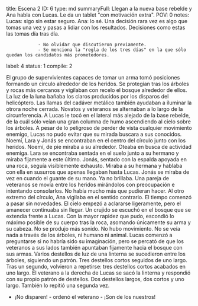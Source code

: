 title:          Escena 2
ID:             6
type:           md
summaryFull:    Llegan a la nueva base rebelde y Ana habla con Lucas. Le da un tablet "con motivación extra".
POV:            0
notes:          Lucas: sigo sin estar seguro.
                Ana: lo sé. Una decisión rara vez es algo que tomas una vez y pasas a lidiar con los resultados. Decisiones como estas las tomas día tras día.
                
                - No olvidar que discutieron previamente.
                - Se menciona la "regla de los tres días" en la que sólo quedan los candidatos más prometedores.
label:          4
status:         1
compile:        2


El grupo de supervivientes capaces de tomar un arma tomó posiciones formando un círculo alrededor de los heridos. Se protegían tras los árboles y rocas más cercanos y vigilaban con recelo el bosque alrededor de ellos.
La luz de la luna bañaba los claros producidos por los disparos del helicóptero. Las llamas del cadáver metálico también ayudaban a iluminar la otrora noche cerrada.
Novatos y veteranos se alternaban a lo largo de la circunferencia. A Lucas le tocó en el lateral más alejado de la base rebelde, de la cuál sólo veían una gran columna de humo ascendiendo al cielo sobre los árboles.
A pesar de lo peligroso de perder de vista cualquier movimiento enemigo, Lucas no pudo evitar que su mirada buscara a sus conocidos.
Noemí, Lara y Jonás se encontraban en el centro del círculo junto con los heridos. Noemí, de pie miraba a su alrededor. Oteaba en busca de actividad enemiga. Lara se encontraba sentada en el suelo junto a su hermano y miraba fijamente a este último. Jonás, sentado con la espalda apoyada en una roca, seguía visiblemente exhausto. Miraba a su hermana y hablaba con ella en susurros que apenas llegaban hasta Lucas. Jonás se miraba de vez en cuando el guante de su mano.
Ya no brillaba.
Una pareja de veteranos se movía entre los heridos mirándolos con preocupación e intentando consolarlos. No había mucho más que pudieran hacer.
Al otro extremo del círculo, Ana vigilaba en el sentido contrario.
El tiempo comenzó a pasar sin novedades. El cielo empezó a aclararse ligeramente, pero el amanecer continuaba sin llegar.
Un crujido se escuchó en el bosque que se extendía frente a Lucas. Con la mayor rapidez que pudo, escondió lo máximo posible de su cuerpo tras la roca, asomando únicamente su arma y su cabeza.
No se produjo más sonido. No hubo movimiento. No se veía nada a través de los árboles, ni humano ni animal.
Lucas comenzó a preguntarse si no habría sido su imaginación, pero se percató de que los veteranos a sus lados también apuntaban fijamente hacia el bosque con sus armas.
Varios destellos de luz de una linterna se sucedieron entre los árboles, siguiendo un patrón. Tres destellos cortos seguidos de uno largo. Tras un segundo, volvieron a repetirse: tres destellos cortos acabados en uno largo.
El veterano a la derecha de Lucas se sacó la linterna y respondió con su propio patrón de destellos. Dos destellos largos, dos cortos y uno largo. También lo repitió una segunda vez.
- ¡No disparen! - ordenó el veterano - ¡Son de los nuestros!